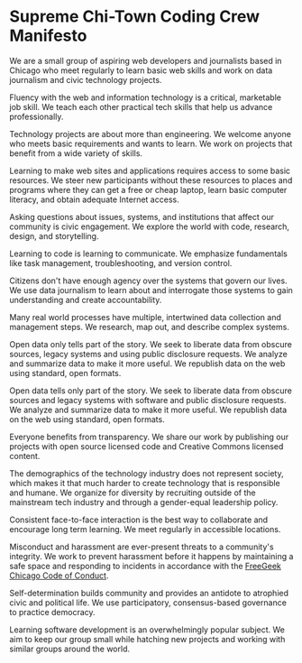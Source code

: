 # Supreme Chi-Town Coding Crew Manifesto

We are a small group of aspiring web developers and journalists based in Chicago who meet regularly to learn basic web skills and work on data journalism and civic technology projects.

Fluency with the web and information technology is a critical, marketable job skill. We teach each other practical tech skills that help us advance professionally.

Technology projects are about more than engineering. We welcome anyone who meets basic requirements and wants to learn. We work on projects that benefit from a wide variety of skills.

Learning to make web sites and applications requires access to some basic resources. We steer new participants without these resources to places and programs where they can get a free or cheap laptop, learn basic computer literacy, and obtain adequate Internet access.

Asking questions about issues, systems, and institutions that affect our community is civic engagement. We explore the world with code, research, design, and storytelling. 

Learning to code is learning to communicate. We emphasize fundamentals like task management, troubleshooting, and version control.

Citizens don't have enough agency over the systems that govern our lives. We use data journalism to learn about and interrogate those systems to gain understanding and create accountability. 

Many real world processes have multiple, intertwined data collection and management steps. We research, map out, and describe complex systems.

Open data only tells part of the story. We seek to liberate data from obscure sources, legacy systems and using public disclosure requests. We analyze and summarize data to make it more useful. We republish data on the web using standard, open formats.

Open data tells only part of the story. We seek to liberate data from obscure sources and legacy systems with software and public disclosure requests. We analyze and summarize data to make it more useful. We republish data on the web using standard, open formats.

Everyone benefits from transparency. We share our work by publishing our projects with open source licensed code and Creative Commons licensed content. 

The demographics of the technology industry does not represent society, which makes it that much harder to create technology that is responsible and humane. We organize for diversity by recruiting outside of the mainstream tech industry and through a gender-equal leadership policy.

Consistent face-to-face interaction is the best way to collaborate and encourage long term learning. We meet regularly in accessible locations.

Misconduct and harassment are ever-present threats to a community's integrity. We work to prevent harassment before it happens by maintaining a safe space and responding to incidents in accordance with the [FreeGeek Chicago Code of Conduct](https://github.com/freegeekchicago/fgc-docs/blob/master/code-of-conduct.md).

Self-determination builds community and provides an antidote to atrophied civic and political life. We use participatory, consensus-based governance to practice democracy.

Learning software development is an overwhelmingly popular subject. We aim to keep our group small while hatching new projects and working with similar groups around the world.
